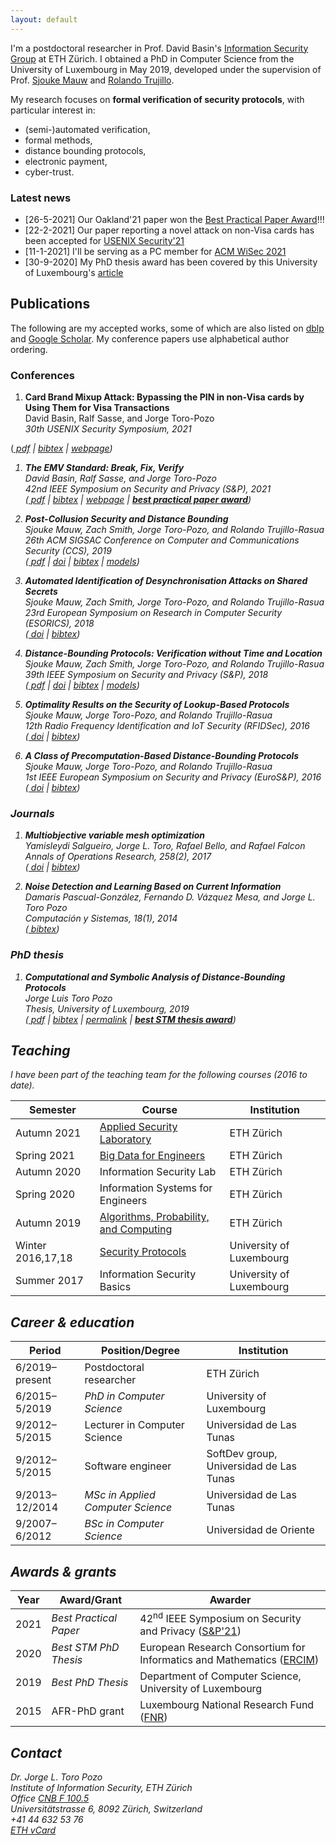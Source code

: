 ```yaml
---
layout: default
---
```


I'm a postdoctoral researcher in Prof. David Basin's [Information Security Group](https://infsec.ethz.ch/) at ETH Zürich. I obtained a PhD in Computer Science from the University of Luxembourg in May 2019, developed under the supervision of Prof. [Sjouke Mauw](https://satoss.uni.lu/sjouke/) and [Rolando Trujillo](https://www.deakin.edu.au/about-deakin/people/rolando-trujillo-rasua).

My research focuses on **formal verification of security protocols**, with particular interest in:
* (semi-)automated verification,
* formal methods,
* distance bounding protocols,
* electronic payment,
* cyber-trust.

### Latest news

- [26-5-2021] Our Oakland'21 paper won the [Best Practical Paper Award](https://www.ieee-security.org/TC/SP2021/awards.html)!!!
- [22-2-2021] Our paper reporting a novel attack on non-Visa cards has been accepted for [USENIX Security'21](https://www.usenix.org/conference/usenixsecurity21)
- [11-1-2021] I'll be serving as a PC member for [ACM WiSec 2021](https://sites.nyuad.nyu.edu/wisec21/)
- [30-9-2020] My PhD thesis award has been covered by this University of Luxembourg&apos;s [article](https://wwwen.uni.lu/fstm/news/jorge_toro_pozo_receives_the_best_phd_thesis_award_from_ercim)
<div><!--- [11-9-2020] Numerous news articles have covered our research on EMV, e.g. by [ETH Zurich](https://ethz.ch/en/news-and-events/eth-news/news/2020/09/outsmarting-the-pin-code.html), [ACM TechNews](https://technews.acm.org/archives.cfm?fo=2020-09-sep/sep-04-2020.html#1130993), [Schweizer Radio und Fernsehen (SRF)](https://www.srf.ch/news/schweiz/eth-forscher-warnen-sicherheitsluecke-bei-visa-kreditkarten-entdeckt), [The Hacker News](https://thehackernews.com/2020/09/emv-payment-card-pin-hacking.html), [ZDNet](https://www.zdnet.com/article/academics-bypass-pins-for-visa-contactless-payments/), [heise](https://www.heise.de/security/meldung/Zahlen-ohne-PIN-Forscher-knacken-Visas-NFC-Bezahlfunktion-4881555.html)
- [27-8-2020] My thesis received the [2020 STM Best PhD Thesis award](https://www.iit.cnr.it/STM-WG/contentpage06.html)
- [22-8-2020] Our paper on EMV security has been accepted for [Oakland S&P 2021](https://www.ieee-security.org/TC/SP2021/index.html)
- [31-7-2020] I've posted on [Twitter](https://twitter.com/jtoropozo/status/1289143037524955136) and [LinkedIn](https://www.linkedin.com/posts/activity-6694908148270157824-8Xrj) hashes of our most recent work, as a proof of timestamp--></div>

## Publications

The following are my accepted works, some of which are also listed on [dblp](https://dblp.org/search?q=jorge%20toro-pozo) and [Google Scholar](https://scholar.google.com/citations?user=mF6Rm5oAAAAJ). My conference papers use alphabetical author ordering.

### Conferences

1. **Card Brand Mixup Attack: Bypassing the PIN in non-Visa cards by Using Them for Visa Transactions**<br>
David Basin, Ralf Sasse, and Jorge Toro-Pozo<br>
*30th USENIX Security Symposium, 2021*<br>
<!--([<i class="far fa-file-pdf fs-point-9"/> pdf](/assets/files/papers/USENIX21.pdf) \| -->
([<i class="far fa-file-pdf fs-point-9"/> pdf](https://www.usenix.org/system/files/sec21fall-basin.pdf) \| 
[<i class="fas fa-download fs-point-7"/> bibtex](https://www.usenix.org/biblio/export/bibtex/272165) \|
[<i class="fas fa-link fs-point-8"/> webpage](https://emvrace.github.io/)<!-- \| 
[<i class="fab fa-github fs-point-9"/> models](https://github.com/EMVrace/EMVerify-PAN-routing) \| 
[<i class="fab fa-youtube fs-point-8"/> demo](https://youtu.be/8d7UgIiMRBU)-->)

1. **The EMV Standard: Break, Fix, Verify**<br>
David Basin, Ralf Sasse, and Jorge Toro-Pozo<br>
*42nd IEEE Symposium on Security and Privacy (S&P), 2021*<br>
([<i class="ai ai-arxiv"/> pdf](https://arxiv.org/pdf/2006.08249.pdf) \| 
[<i class="fas fa-link fs-point-8"/> bibtex](https://www.computer.org/csdl/api/v1/citation/bibtex/proceedings/1mbmGIGBpK0/893400a629) \| 
[<i class="fas fa-link fs-point-8"/> webpage](https://emvrace.github.io/)<!-- \| 
[<i class="fab fa-github fs-point-9"/> models](https://github.com/EMVrace/EMVerify) \| 
[<i class="fab fa-youtube fs-point-8"/> teaser](https://youtu.be/HrBgPIiqqf8) \|
[<i class="fab fa-youtube fs-point-8"/> demo](https://youtu.be/JyUsMLxCCt8)--> \|
**[<i class="fas fa-award fs-point-9"/> best practical paper award](https://www.ieee-security.org/TC/SP2021/awards.html)**)

1. **Post-Collusion Security and Distance Bounding**<br>
Sjouke Mauw, Zach Smith, Jorge Toro-Pozo, and Rolando Trujillo-Rasua<br>
*26th ACM SIGSAC Conference on Computer and Communications Security (CCS), 2019*<br>
([<i class="far fa-file-pdf fs-point-9"/> pdf](https://drive.google.com/file/d/1gm_eA_DBNoX-P_e6n5Vj7BUOa6BG4PCu/view?usp=sharing) \| 
[<i class="fas fa-link fs-point-8"/> doi](https://doi.org/10.1145/3319535.3345651) \| 
[<i class="fas fa-link fs-point-8"/> bibtex](https://dblp.uni-trier.de/rec/bibtex/conf/ccs/MauwSTT19) \| 
[<i class="fab fa-github fs-point-9"/> models](https://github.com/jorgetp/dbverify))

1. **Automated Identification of Desynchronisation Attacks on Shared Secrets**<br>
Sjouke Mauw, Zach Smith, Jorge Toro-Pozo, and Rolando Trujillo-Rasua<br>
*23rd European Symposium on Research in Computer Security (ESORICS), 2018*<br>
([<i class="fas fa-link fs-point-8"/> doi](https://doi.org/10.1007/978-3-319-99073-6_20) \| 
[<i class="fas fa-link fs-point-8"/> bibtex](https://dblp.uni-trier.de/rec/bibtex/conf/esorics/MauwSTT18))

1. **Distance-Bounding Protocols: Verification without Time and Location**<br>
Sjouke Mauw, Zach Smith, Jorge Toro-Pozo, and Rolando Trujillo-Rasua<br>
*39th IEEE Symposium on Security and Privacy (S&P), 2018*<br>
([<i class="far fa-file-pdf fs-point-9"/> pdf](/assets/files/papers/SP18.pdf) \| 
[<i class="fas fa-link fs-point-8"/> doi](https://doi.org/10.1109/SP.2018.00001) \| 
[<i class="fas fa-link fs-point-8"/> bibtex](https://dblp.uni-trier.de/rec/bibtex/conf/sp/MauwSTT18) \| 
[<i class="fab fa-github fs-point-9"/> models](https://github.com/jorgetp/dbverify))

1. **Optimality Results on the Security of Lookup-Based Protocols**<br>
Sjouke Mauw, Jorge Toro-Pozo, and Rolando Trujillo-Rasua<br>
*12th Radio Frequency Identification and IoT Security (RFIDSec), 2016*<br>
([<i class="fas fa-link fs-point-8"/> doi](https://doi.org/10.1007/978-3-319-62024-4_10) \| 
[<i class="fas fa-link fs-point-8"/> bibtex](https://dblp.uni-trier.de/rec/bibtex/conf/rfidsec/MauwTT16))

1. **A Class of Precomputation-Based Distance-Bounding Protocols**<br>
Sjouke Mauw, Jorge Toro-Pozo, and Rolando Trujillo-Rasua<br>
*1st IEEE European Symposium on Security and Privacy (EuroS&P), 2016*<br>
([<i class="fas fa-link fs-point-8"/> doi](https://doi.org/10.1109/EuroSP.2016.19) \| 
[<i class="fas fa-link fs-point-8"/> bibtex](https://dblp.uni-trier.de/rec/bibtex/conf/eurosp/MauwTT16))

### Journals

1. **Multiobjective variable mesh optimization**<br>
Yamisleydi Salgueiro, Jorge L. Toro, Rafael Bello, and Rafael Falcon<br>
*Annals of Operations Research, 258(2), 2017*<br>
([<i class="fas fa-link fs-point-8"/> doi](https://doi.org/10.1007/s10479-016-2221-5) \| 
[<i class="fas fa-link fs-point-8"/> bibtex](https://dblp.uni-trier.de/rec/bibtex/journals/anor/SalgueiroTBF17))

1. **Noise Detection and Learning Based on Current Information**<br>
Damaris Pascual-González, Fernando D. Vázquez Mesa, and Jorge L. Toro Pozo<br>
*Computación y Sistemas, 18(1), 2014*<br>
([<i class="fas fa-link fs-point-8"/> bibtex](https://dblp.uni-trier.de/rec/bibtex/journals/cys/Pascual-GonzalezMP14))

### PhD thesis

1. **Computational and Symbolic Analysis of Distance-Bounding Protocols**<br>
Jorge Luis Toro Pozo<br>
*Thesis, University of Luxembourg, 2019*<br>
([<i class="far fa-file-pdf fs-point-9"/> pdf](/assets/files/thesis/thesis-jorge.pdf) \| 
[<i class="fas fa-link fs-point-8"/> bibtex](https://dblp.org/rec/phd/basesearch/Pozo19.html?view=bibtex) \| 
[<i class='fas fa-link fs-point-8'/> permalink](http://hdl.handle.net/10993/39506) \| 
**[<i class="fas fa-award fs-point-9"/> best STM thesis award](https://www.iit.cnr.it/STM-WG/contentpage06.html)**)

## Teaching

I have been part of the teaching team for the following courses (2016 to date).

Semester | Course | Institution
-- | -- | --
Autumn 2021 | [Applied Security Laboratory](https://infsec.ethz.ch/education/as2021/seclab.html) | ETH Zürich
Spring 2021 | [Big Data for Engineers](https://systems.ethz.ch/education/courses/2021-spring/big-data-for-engineers.html) | ETH Zürich
Autumn 2020 | Information Security Lab | ETH Zürich
Spring 2020 | Information Systems for Engineers | ETH Zürich
Autumn 2019 | [Algorithms, Probability, and Computing](https://www.ti.inf.ethz.ch/ew/courses/APC19/index.html) | ETH Zürich
Winter 2016,17,18 | [Security Protocols](https://satoss.uni.lu/courses/securityprotocols/) | University of Luxembourg
Summer 2017 | Information Security Basics | University of Luxembourg

<!-- Autumn 2012,13 | Operating Systems | Universidad de Las Tunas
Spring 2013,14,15 | Data Structures | Universidad de Las Tunas-->

## Career & education

Period | Position/Degree | Institution
-- | -- | --
6/2019–present | Postdoctoral researcher | ETH Zürich<!--<br>(in D. Basin's [Infosec](http://www.infsec.ethz.ch/) group)-->
6/2015–5/2019 | <i class="fa fa-graduation-cap"/> PhD in Computer Science | University of Luxembourg
9/2012–5/2015 | Lecturer in Computer Science | Universidad de Las Tunas
9/2012–5/2015 | Software engineer | SoftDev group, Universidad de Las Tunas
9/2013–12/2014 | <i class="fa fa-graduation-cap"/> MSc in Applied Computer Science | Universidad de Las Tunas
9/2007–6/2012 | <i class="fa fa-graduation-cap"/> BSc in Computer Science | Universidad de Oriente

## Awards & grants

Year | Award/Grant | Awarder
-- | -- | --
2021 | <i class="fas fa-award fs-point-9"/> Best Practical Paper | 42<sup>nd</sup> IEEE Symposium on Security and Privacy ([S&P'21](https://www.ieee-security.org/TC/SP2021/index.html))
2020 | <i class="fas fa-award fs-point-9"/> Best STM PhD Thesis | European Research Consortium for Informatics and Mathematics ([ERCIM](https://www.ercim.eu/))
2019 | <i class="fas fa-award fs-point-9"/> Best PhD Thesis | Department of Computer Science, University of Luxembourg
2015 | AFR-PhD grant | Luxembourg National Research Fund ([FNR](https://www.fnr.lu/))

## Contact

Dr. Jorge L. Toro Pozo<br>
Institute of Information Security, ETH Zürich<br>
Office [CNB F 100.5](http://www.rauminfo.ethz.ch/Rauminfo/grundrissplan.gif?gebaeude=CNB&geschoss=F&raumNr=100.5&)<br>
<i class="fas fa-map-marker-alt"/> Universitätstrasse 6, 8092 Zürich, Switzerland<br>
<i class="fas fa-phone fs-point-9"/> +41 44 632 53 76‬<br>
<i class="fas fa-address-card fs-point-9"/> [ETH vCard](https://infsec.ethz.ch/people/detail/Toro%20Pozo.vcard.vcf?persid=260607&addressType=5)‬
